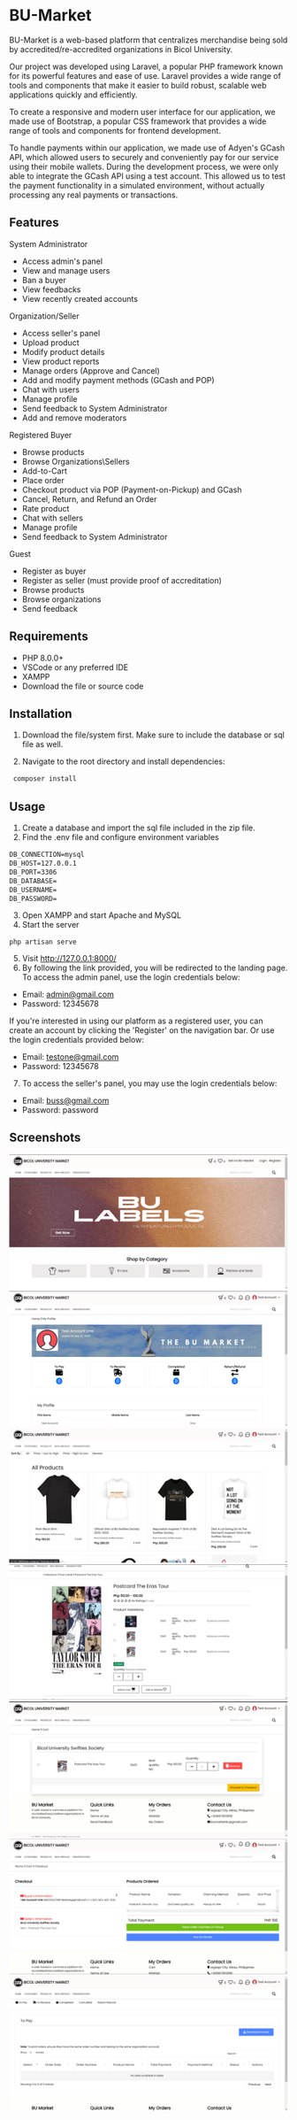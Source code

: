 
# BU-Market 

BU-Market is a web-based platform that centralizes merchandise being sold by accredited/re-accredited organizations in Bicol University. 

Our project was developed using Laravel, a popular PHP framework known for its powerful features and ease of use. Laravel provides a wide range of tools and components that make it easier to build robust, scalable web applications quickly and efficiently. 

To create a responsive and modern user interface for our application, we made use of Bootstrap, a popular CSS framework that provides a wide range of tools and components for frontend development. 

To handle payments within our application, we made use of Adyen's GCash API, which allowed users to securely and conveniently pay for our service using their mobile wallets. During the development process, we were only able to integrate the GCash API using a test account. This allowed us to test the payment functionality in a simulated environment, without actually processing any real payments or transactions.

## Features

System Administrator
- Access admin's panel
- View and manage users
- Ban a buyer
- View feedbacks
- View recently created accounts


Organization/Seller
- Access seller's panel
- Upload product
- Modify product details
- View product reports
- Manage orders (Approve and Cancel)
- Add and modify payment methods (GCash and POP)
- Chat with users
- Manage profile
- Send feedback to System Administrator
- Add and remove moderators

Registered Buyer
- Browse products
- Browse Organizations\Sellers
- Add-to-Cart
- Place order
- Checkout product via POP (Payment-on-Pickup) and GCash
- Cancel, Return, and Refund an Order
- Rate product
- Chat with sellers
- Manage profile 
- Send feedback to System Administrator

Guest 
- Register as buyer
- Register as seller (must provide proof of accreditation)
- Browse products
- Browse organizations
- Send feedback

## Requirements
- PHP 8.0.0+
- VSCode or any preferred IDE
- XAMPP 
- Download the file or source code 
## Installation

1. Download the file/system first. Make sure to include the database or sql file as well. 

2. Navigate to the root directory and install dependencies:
```bash
 composer install
```


    
## Usage
1. Create a database and import the sql file included in the zip file. 
2. Find the .env file and configure environment variables
```
DB_CONNECTION=mysql
DB_HOST=127.0.0.1
DB_PORT=3306
DB_DATABASE=
DB_USERNAME=
DB_PASSWORD=
```
3. Open XAMPP and start Apache and MySQL
4. Start the server
```
php artisan serve
```
5. Visit http://127.0.0.1:8000/
6. By following the link provided, you will be redirected to the landing page. To access the admin panel, use the login credentials below:
- Email: admin@gmail.com
- Password: 12345678

If you're interested in using our platform as a registered user, you can create an account by clicking the 'Register' on the navigation bar. Or use the login credentials provided below: 
- Email: testone@gmail.com
- Password: 12345678

7. To access the seller's panel, you may use the login credentials below: 
- Email: buss@gmail.com
- Password: password

## Screenshots
![App Screenshot](https://github.com/redroror/screenshots-bu-market/blob/0bc9f48b82971e4912e3e3991bd4100fe02375fb/Landing%20Page.png)
![App Screenshot](https://github.com/redroror/screenshots-bu-market/blob/main/Profile.png)
![App Screenshot](https://github.com/redroror/screenshots-bu-market/blob/main/Products.png)
![App Screenshot](https://github.com/redroror/screenshots-bu-market/blob/main/PRoduct%20View.png)
![App Screenshot](https://github.com/redroror/screenshots-bu-market/blob/main/Cart.png)
![App Screenshot](https://github.com/redroror/screenshots-bu-market/blob/main/Checkout%20Page.png)
![App Screenshot](https://github.com/redroror/screenshots-bu-market/blob/main/Order%20Page.png)

